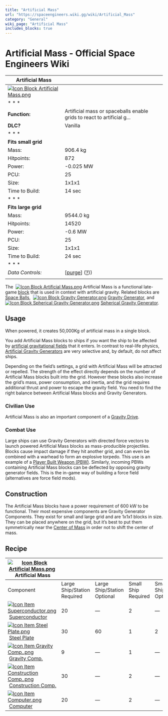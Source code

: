 ```yaml
---
title: "Artificial Mass"
url: "https://spaceengineers.wiki.gg/wiki/Artificial_Mass"
category: "General"
wiki_page: "Artificial Mass"
includes_blocks: true
---
```


# Artificial Mass - Official Space Engineers Wiki

| Artificial Mass |     |
| --- | --- |
| [![Icon Block Artificial Mass.png](https://spaceengineers.wiki.gg/images/f/f8/Icon_Block_Artificial_Mass.png?b771eb)](https://spaceengineers.wiki.gg/wiki/File:Icon_Block_Artificial_Mass.png) |     |
| * * * |     |
| **Function:** | Artificial mass or spaceballs enable grids to react to artificial g... |
| **DLC?** | Vanilla |
| * * * |     |
| **Fits small grid** |     |
| Mass: | 906.4 kg |
| Hitpoints: | 872 |
| Power: | \-0.025 MW |
| PCU: | 25  |
| Size: | 1x1x1 |
| Time to Build: | 14 sec |
| * * * |     |
| **Fits large grid** |     |
| Mass: | 9544.0 kg |
| Hitpoints: | 14520 |
| Power: | \-0.6 MW |
| PCU: | 25  |
| Size: | 1x1x1 |
| Time to Build: | 24 sec |
| * * * |     |
| _Data Controls:_ | \[[purge](https://spaceengineers.wiki.gg/wiki/Artificial_Mass?action=purge)\] ([?](https://spaceengineers.wiki.gg/wiki/Template:Info_Block))) |
|     |     |

The  [![Icon Block Artificial Mass.png](https://spaceengineers.wiki.gg/images/thumb/f/f8/Icon_Block_Artificial_Mass.png/21px-Icon_Block_Artificial_Mass.png?b771eb)](https://spaceengineers.wiki.gg/wiki/Artificial_Mass "Artificial Mass") Artificial Mass is a functional late-game [block](https://spaceengineers.wiki.gg/wiki/Block "Block") that is used in context with artificial gravity. Related blocks are [Space Balls](https://spaceengineers.wiki.gg/wiki/Space_Ball "Space Ball"),  [![Icon Block Gravity Generator.png](https://spaceengineers.wiki.gg/images/thumb/f/f2/Icon_Block_Gravity_Generator.png/21px-Icon_Block_Gravity_Generator.png?9a1cf8)](https://spaceengineers.wiki.gg/wiki/Gravity_Generator "Gravity Generator") [Gravity Generator](https://spaceengineers.wiki.gg/wiki/Gravity_Generator "Gravity Generator"), and  [![Icon Block Spherical Gravity Generator.png](https://spaceengineers.wiki.gg/images/thumb/f/f3/Icon_Block_Spherical_Gravity_Generator.png/21px-Icon_Block_Spherical_Gravity_Generator.png?1dc1e4)](https://spaceengineers.wiki.gg/wiki/Spherical_Gravity_Generator "Spherical Gravity Generator") [Spherical Gravity Generator](https://spaceengineers.wiki.gg/wiki/Spherical_Gravity_Generator "Spherical Gravity Generator").

## Usage

When powered, it creates 50,000Kg of artificial mass in a single block.

You add Artificial Mass blocks to ships if you want the ship to be affected by [artificial gravitational fields](https://spaceengineers.wiki.gg/wiki/Gravity_Generator "Gravity Generator") that it enters. In contrast to real-life physics, [Artificial Gravity Generators](https://spaceengineers.wiki.gg/wiki/Gravity_Generator "Gravity Generator") are very selective and, by default, do not affect ships.

Depending on the field’s settings, a grid with Artificial Mass will be attracted or repelled. The strength of the effect directly depends on the number of Artificial Mass blocks built into the grid. However these blocks also increase the grid’s mass, power consumption, and inertia, and the grid requires additional thrust and power to escape the gravity field. You need to find the right balance between Artificial Mass blocks and Gravity Generators.

### Civilian Use

Artificial Mass is also an important component of a [Gravity Drive](https://spaceengineers.wiki.gg/wiki/Gravity_Generator#Gravity_drive "Gravity Generator").

### Combat Use

Large ships can use Gravity Generators with directed force vectors to launch powered Artificial Mass blocks as mass-producible projectiles. Blocks cause impact damage if they hit another grid, and can even be combined with a warhead to form an explosive torpedo. This use is an example of a [Player Built Weapon (PBW)](https://spaceengineers.wiki.gg/wiki/Player_Built_Weapons "Player Built Weapons"). Similarly, incoming PBWs containing Artificial Mass blocks can be deflected by opposing gravity generator fields. This is the in-game way of building a force field (alternatives are force field mods).

## Construction

The Artificial Mass blocks have a power requirement of 600 kW to be functional. Their most expensive components are Gravity Generator Components. They exist for small and large grid and are 1x1x1 blocks in size. They can be placed anywhere on the grid, but it’s best to put them symmetrically near the [Center of Mass](https://spaceengineers.wiki.gg/wiki/Center_of_Mass "Center of Mass") in order not to shift the center of mass.

## Recipe

| [![Icon Block Artificial Mass.png](https://spaceengineers.wiki.gg/images/thumb/f/f8/Icon_Block_Artificial_Mass.png/21px-Icon_Block_Artificial_Mass.png?b771eb)](https://spaceengineers.wiki.gg/wiki/Artificial_Mass "Artificial Mass") Artificial Mass |     |     |     |     |
| --- | --- | --- | --- | --- |
| Component | Large Ship/Station  <br>Required | Large Ship/Station  <br>Optional | Small Ship  <br>Required | Small Ship  <br>Optional |
| [![Icon Item Superconductor.png](https://spaceengineers.wiki.gg/images/thumb/a/a9/Icon_Item_Superconductor.png/21px-Icon_Item_Superconductor.png?b28dbd)](https://spaceengineers.wiki.gg/wiki/Superconductor "Superconductor") [Superconductor](https://spaceengineers.wiki.gg/wiki/Superconductor "Superconductor") | 20  | —   | 2   | —   |
| [![Icon Item Steel Plate.png](https://spaceengineers.wiki.gg/images/thumb/4/4c/Icon_Item_Steel_Plate.png/21px-Icon_Item_Steel_Plate.png?437e3a)](https://spaceengineers.wiki.gg/wiki/Steel_Plate "Steel Plate") [Steel Plate](https://spaceengineers.wiki.gg/wiki/Steel_Plate "Steel Plate") | 30  | 60  | 1   | 2   |
| [![Icon Item Gravity Comp..png](https://spaceengineers.wiki.gg/images/thumb/c/c7/Icon_Item_Gravity_Comp..png/21px-Icon_Item_Gravity_Comp..png?191808)](https://spaceengineers.wiki.gg/wiki/Gravity_Comp. "Gravity Comp.") [Gravity Comp.](https://spaceengineers.wiki.gg/wiki/Gravity_Comp. "Gravity Comp.") | 9   | —   | 1   | —   |
| [![Icon Item Construction Comp..png](https://spaceengineers.wiki.gg/images/thumb/4/45/Icon_Item_Construction_Comp..png/21px-Icon_Item_Construction_Comp..png?cdc26f)](https://spaceengineers.wiki.gg/wiki/Construction_Comp. "Construction Comp.") [Construction Comp.](https://spaceengineers.wiki.gg/wiki/Construction_Comp. "Construction Comp.") | 30  | —   | 2   | —   |
| [![Icon Item Computer.png](https://spaceengineers.wiki.gg/images/thumb/7/72/Icon_Item_Computer.png/21px-Icon_Item_Computer.png?65c1a4)](https://spaceengineers.wiki.gg/wiki/Computer "Computer") [Computer](https://spaceengineers.wiki.gg/wiki/Computer "Computer") | 20  | —   | 2   | —   |